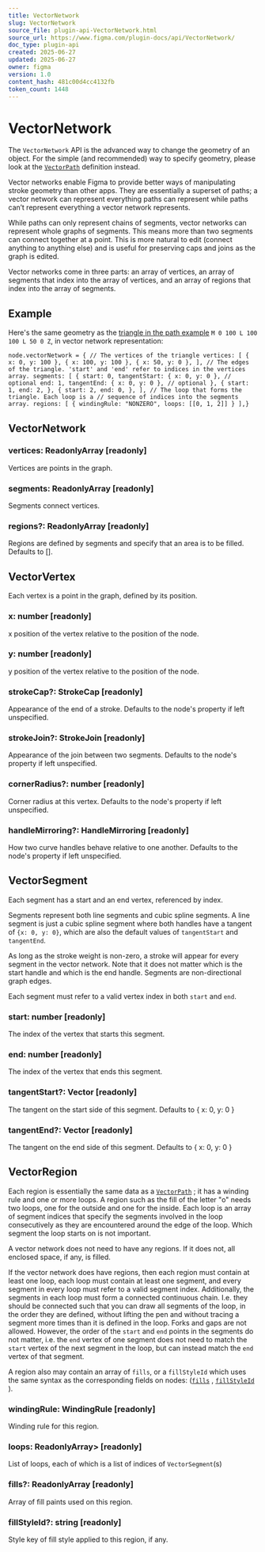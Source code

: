 ```yaml
---
title: VectorNetwork
slug: VectorNetwork
source_file: plugin-api-VectorNetwork.html
source_url: https://www.figma.com/plugin-docs/api/VectorNetwork/
doc_type: plugin-api
created: 2025-06-27
updated: 2025-06-27
owner: figma
version: 1.0
content_hash: 481c00d4cc4132fb
token_count: 1448
---
```

# VectorNetwork

The `VectorNetwork` API is the advanced way to change the geometry of an object. For the simple (and recommended) way to specify geometry, please look at the [`VectorPath`](/plugin-docs/api/VectorPath/)
 definition instead.

Vector networks enable Figma to provide better ways of manipulating stroke geometry than other apps. They are essentially a superset of paths; a vector network can represent everything paths can represent while paths can’t represent everything a vector network represents.

While paths can only represent chains of segments, vector networks can represent whole graphs of segments. This means more than two segments can connect together at a point. This is more natural to edit (connect anything to anything else) and is useful for preserving caps and joins as the graph is edited.

Vector networks come in three parts: an array of vertices, an array of segments that index into the array of vertices, and an array of regions that index into the array of segments.

## Example

Here's the same geometry as the [triangle in the path example](/plugin-docs/api/VectorPath/)
 `M 0 100 L 100 100 L 50 0 Z`, in vector network representation:

```
node.vectorNetwork = { // The vertices of the triangle vertices: [ { x: 0, y: 100 }, { x: 100, y: 100 }, { x: 50, y: 0 }, ], // The edges of the triangle. 'start' and 'end' refer to indices in the vertices array. segments: [ { start: 0, tangentStart: { x: 0, y: 0 }, // optional end: 1, tangentEnd: { x: 0, y: 0 }, // optional }, { start: 1, end: 2, }, { start: 2, end: 0, }, ], // The loop that forms the triangle. Each loop is a // sequence of indices into the segments array. regions: [ { windingRule: "NONZERO", loops: [[0, 1, 2]] } ],}
```

## VectorNetwork

### vertices: ReadonlyArray [readonly]

Vertices are points in the graph.

### segments: ReadonlyArray [readonly]

Segments connect vertices.

### regions?: ReadonlyArray [readonly]

Regions are defined by segments and specify that an area is to be filled. Defaults to [].

## VectorVertex

Each vertex is a point in the graph, defined by its position.

### x: number [readonly]

x position of the vertex relative to the position of the node.

### y: number [readonly]

y position of the vertex relative to the position of the node.

### strokeCap?: StrokeCap [readonly]

Appearance of the end of a stroke. Defaults to the node's property if left unspecified.

### strokeJoin?: StrokeJoin [readonly]

Appearance of the join between two segments. Defaults to the node's property if left unspecified.

### cornerRadius?: number [readonly]

Corner radius at this vertex. Defaults to the node's property if left unspecified.

### handleMirroring?: HandleMirroring [readonly]

How two curve handles behave relative to one another. Defaults to the node's property if left unspecified.

## VectorSegment

Each segment has a start and an end vertex, referenced by index.

Segments represent both line segments and cubic spline segments. A line segment is just a cubic spline segment where both handles have a tangent of `{x: 0, y: 0}`, which are also the default values of `tangentStart` and `tangentEnd`.

As long as the stroke weight is non-zero, a stroke will appear for every segment in the vector network. Note that it does not matter which is the start handle and which is the end handle. Segments are non-directional graph edges.

Each segment must refer to a valid vertex index in both `start` and `end`.

### start: number [readonly]

The index of the vertex that starts this segment.

### end: number [readonly]

The index of the vertex that ends this segment.

### tangentStart?: Vector [readonly]

The tangent on the start side of this segment. Defaults to { x: 0, y: 0 }

### tangentEnd?: Vector [readonly]

The tangent on the end side of this segment. Defaults to { x: 0, y: 0 }

## VectorRegion

Each region is essentially the same data as a [`VectorPath`](/plugin-docs/api/VectorPath/)
; it has a winding rule and one or more loops. A region such as the fill of the letter "o" needs two loops, one for the outside and one for the inside. Each loop is an array of segment indices that specify the segments involved in the loop consecutively as they are encountered around the edge of the loop. Which segment the loop starts on is not important.

A vector network does not need to have any regions. If it does not, all enclosed space, if any, is filled.

If the vector network does have regions, then each region must contain at least one loop, each loop must contain at least one segment, and every segment in every loop must refer to a valid segment index. Additionally, the segments in each loop must form a connected continuous chain. I.e. they should be connected such that you can draw all segments of the loop, in the order they are defined, without lifting the pen and without tracing a segment more times than it is defined in the loop. Forks and gaps are not allowed. However, the order of the `start` and `end` points in the segments do not matter, i.e. the `end` vertex of one segment does not need to match the `start` vertex of the next segment in the loop, but can instead match the `end` vertex of that segment.

A region also may contain an array of `fills`, or a `fillStyleId` which uses the same syntax as the corresponding fields on nodes: ([`fills`](/plugin-docs/api/properties/nodes-fills/)
, [`fillStyleId`](/plugin-docs/api/properties/nodes-fillstyleid/)
).

### windingRule: WindingRule [readonly]

Winding rule for this region.

### loops: ReadonlyArray> [readonly]

List of loops, each of which is a list of indices of `VectorSegment`(s)

### fills?: ReadonlyArray [readonly]

Array of fill paints used on this region.

### fillStyleId?: string [readonly]

Style key of fill style applied to this region, if any.